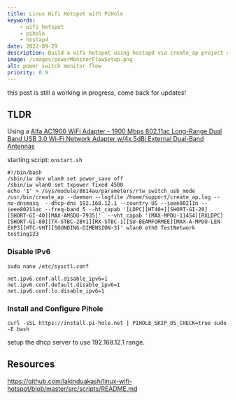 ```yaml
---
title: Linux Wifi Hotspot with PiHole
keywords: 
    - wifi hotspot
    - pihole
    - hostapd
date: 2022-09-29
description: Build a wifi hotspot using hostapd via create_ap project and pihole.
image: /images/powerMonitorFlowSetup.png
alt: power switch monitor flow
priority: 0.9
---
```


this post is still a working in progress, come back for updates!

## TLDR

Using a 
[Alfa AC1900 WiFi Adapter - 1900 Mbps 802.11ac Long-Range Dual Band USB 3.0 Wi-Fi Network Adapter w/4x 5dBi External Dual-Band Antennas](https://www.amazon.com/dp/B01MZD7Z76?amp=&crid=2HY6YU1HZ234Z&amp=&sprefix=alfa+usb&linkCode=ll1&tag=dctm-20&linkId=e01a9f4013d15a4836acba0234c34c76&language=en_US&ref_=as_li_ss_tl)


starting script: `onstart.sh`

```
#!/bin/bash
/sbin/iw dev wlan0 set power_save off
/sbin/iw wlan0 set txpower fixed 4500
echo '1' > /sys/module/8814au/parameters/rtw_switch_usb_mode
/usr/bin/create_ap --daemon --logfile /home/support/create_ap.log --no-dnsmasq  --dhcp-dns 192.168.12.1 --country US --ieee80211n --ieee80211ac --freq-band 5 --ht_capab '[LDPC][HT40+][SHORT-GI-20][SHORT-GI-40][MAX-AMSDU-7935]'  --vht_capab '[MAX-MPDU-11454][RXLDPC][SHORT-GI-80][TX-STBC-2BY1][RX-STBC-1][SU-BEAMFORMEE][MAX-A-MPDU-LEN-EXP3][HTC-VHT][SOUNDING-DIMENSION-3]' wlan0 eth0 TestNetwork testing123
```

### Disable IPv6

`sudo nano /etc/sysctl.conf`

```
net.ipv6.conf.all.disable_ipv6=1
net.ipv6.conf.default.disable_ipv6=1
net.ipv6.conf.lo.disable_ipv6=1
```

### Install and Configure Pihole

`curl -sSL https://install.pi-hole.net | PIHOLE_SKIP_OS_CHECK=true sudo -E bash`

setup the dhcp server to use 192.168.12.1 range.


## Resources

<https://github.com/lakinduakash/linux-wifi-hotspot/blob/master/src/scripts/README.md>
